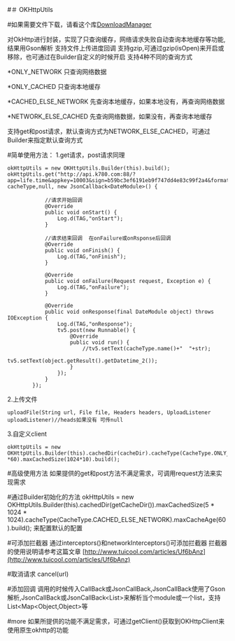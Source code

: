 #＃ OKHttpUtils

#如果需要文件下载，请看这个库[DownloadManager](https://github.com/duzechao/DownloadManager)

对OkHttp进行封装，实现了只查询缓存，网络请求失败自动查询本地缓存等功能,结果用Gson解析
支持文件上传进度回调
支持gzip,可通过gzip(isOpen)来开启或移除，也可通过在Builder自定义的时候开启
支持4种不同的查询方式

*ONLY_NETWORK  只查询网络数据

*ONLY_CACHED   只查询本地缓存

*CACHED_ELSE_NETWORK  先查询本地缓存，如果本地没有，再查询网络数据

*NETWORK_ELSE_CACHED  先查询网络数据，如果没有，再查询本地缓存

支持get和post请求，默认查询方式为NETWORK_ELSE_CACHED，可通过Builder来指定默认查询方式

#简单使用方法：
 1.get请求，post请求同理

    okHttpUtils = new OKHttpUtils.Builder(this).build();
    okHttpUtils.get("http://api.k780.com:88/?app=life.time&appkey=10003&sign=b59bc3ef6191eb9f747dd4e83c99f2a4&format=json", cacheType,null, new JsonCallback<DateModule>() {
    
                //请求开始回调
                @Override
                public void onStart() {
                    Log.d(TAG,"onStart");
                }
    
                //请求结束回调  在onFailure或onRsponse后回调
                @Override
                public void onFinish() {
                    Log.d(TAG,"onFinish");
                }
    
                @Override
                public void onFailure(Request request, Exception e) {
                    Log.d(TAG,"onFailure");
                }
    
                @Override
                public void onResponse(final DateModule object) throws IOException {
                    Log.d(TAG,"onResponse");
                    tv5.post(new Runnable() {
                        @Override
                        public void run() {
                            //tv5.setText(cacheType.name()+"  "+str);
                            tv5.setText(object.getResult().getDatetime_2());
                        }
                    });
                }
            });

 2.上传文件
    
    uploadFile(String url, File file, Headers headers, UploadListener uploadListener)//heads如果没有 可传null
    
 3.自定义client
    
    okHttpUtils = new OKHttpUtils.Builder(this).cachedDir(cacheDir).cacheType(CacheType.ONLY_NETWORK).gzip(true).maxCacheAge(60 *60).maxCachedSize(1024*10).build();

    
#高级使用方法
如果提供的get和post方法不满足需求，可调用request方法来实现需求

#通过Builder初始化的方法
    okHttpUtils = new OKHttpUtils.Builder(this).cachedDir(getCacheDir()).maxCachedSize(5 * 1024 * 1024).cacheType(CacheType.CACHED_ELSE_NETWORK).maxCacheAge(60).build();
来配置默认的配置


#可添加拦截器
通过interceptors()和networkInterceptors()可添加拦截器
拦截器的使用说明请参考这篇文章 [http://www.tuicool.com/articles/Uf6bAnz](http://www.tuicool.com/articles/Uf6bAnz)

#取消请求
cancel(url)

#添加回调
    调用的时候传入CallBack或JsonCallBack,JsonCallBack使用了Gson解析,JsonCallBack<DateModule>或JsonCallBack<List<DateModule>>来解析当个module或一个list，支持List<Map<Object,Object>等

#more
如果所提供的功能不满足需求，可通过getClient()获取到OKHttpClient来使用原生okhttp的功能

